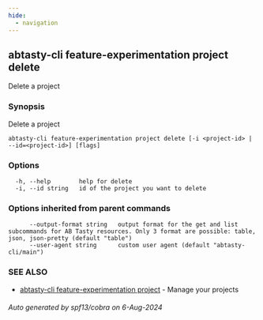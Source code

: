 ```yaml
---
hide:
  - navigation
---
```

## abtasty-cli feature-experimentation project delete

Delete a project

### Synopsis

Delete a project

```
abtasty-cli feature-experimentation project delete [-i <project-id> | --id=<project-id>] [flags]
```

### Options

```
  -h, --help        help for delete
  -i, --id string   id of the project you want to delete
```

### Options inherited from parent commands

```
      --output-format string   output format for the get and list subcommands for AB Tasty resources. Only 3 format are possible: table, json, json-pretty (default "table")
      --user-agent string      custom user agent (default "abtasty-cli/main")
```

### SEE ALSO

* [abtasty-cli feature-experimentation project](abtasty-cli_feature-experimentation_project.md)	 - Manage your projects

###### Auto generated by spf13/cobra on 6-Aug-2024
